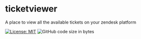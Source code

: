 # ticketviewer
A place to view all the available tickets on your zendesk platform

[![License: MIT](https://img.shields.io/badge/License-MIT-yellow.svg)](https://opensource.org/licenses/MIT)
![GitHub code size in bytes](https://img.shields.io/github/languages/code-size/salvisumedh2396/ticketviewer)
